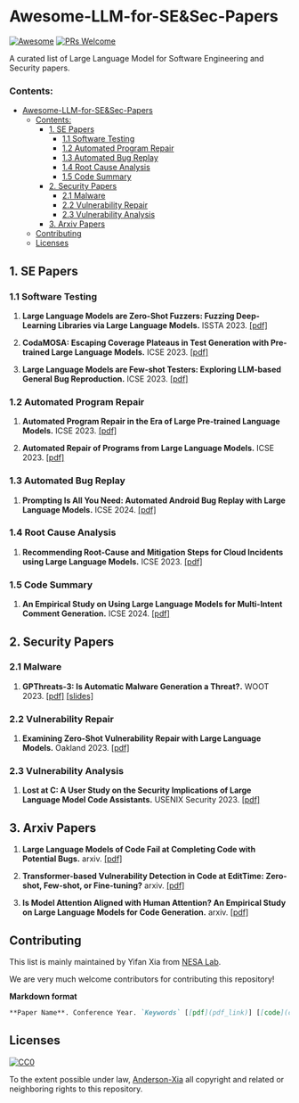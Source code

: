 # Awesome-LLM-for-SE&Sec-Papers

[![Awesome](https://awesome.re/badge.svg)](https://awesome.re)
[![PRs Welcome](https://img.shields.io/badge/PRs-welcome-brightgreen.svg?style=flat-square)](http://makeapullrequest.com)

A curated list of Large Language Model for Software Engineering and Security papers.

### Contents:

- [Awesome-LLM-for-SE&Sec-Papers](#awesome-llm-for-se&sec-papers)
  - [Contents:](#contents)
     - [1. SE Papers](#1-se-papers)
          - [1.1 Software Testing](#1.1-software-testing)
          - [1.2 Automated Program Repair](#1.2-automated-program-repair)
          - [1.3 Automated Bug Replay](#1.3-automated-bug-replay)
          - [1.4 Root Cause Analysis](#1.4-root-cause-analysis)
          - [1.5 Code Summary](#1.5-code-summary)
     - [2. Security Papers](#2-security-papers)
          - [2.1 Malware](#2.1-malware)
          - [2.2 Vulnerability Repair](#2.2-vulnerability-repair)
          - [2.3 Vulnerability Analysis](#2.3-vulnerability-analysis)
     - [3. Arxiv Papers](#3-arxiv-papers)
  - [Contributing](#contributing)
  - [Licenses](#licenses)

## 1. SE Papers

### 1.1 Software Testing
1. **Large Language Models are Zero-Shot Fuzzers: Fuzzing Deep-Learning Libraries via Large Language Models.** ISSTA 2023. [[pdf]](https://arxiv.org/abs/2212.14834)

2. **CodaMOSA: Escaping Coverage Plateaus in Test Generation with Pre-trained Large Language Models.** ICSE 2023. [[pdf]](https://www.carolemieux.com/codamosa_icse23.pdf)

3. **Large Language Models are Few-shot Testers: Exploring LLM-based General Bug Reproduction.** ICSE 2023. [[pdf]](https://arxiv.org/abs/2209.11515)

### 1.2 Automated Program Repair

1. **Automated Program Repair in the Era of Large Pre-trained Language Models.** ICSE 2023. [[pdf]](https://arxiv.org/abs/2210.14179)

2. **Automated Repair of Programs from Large Language Models.** ICSE 2023. [[pdf]](https://arxiv.org/abs/2205.10583)

### 1.3 Automated Bug Replay

1. **Prompting Is All You Need: Automated Android Bug Replay with Large Language Models.** ICSE 2024. [[pdf]](https://arxiv.org/abs/2306.01987)

### 1.4 Root Cause Analysis
1. **Recommending Root-Cause and Mitigation Steps for Cloud Incidents using Large Language Models.** ICSE 2023. [[pdf]](https://arxiv.org/abs/2301.03797)

### 1.5 Code Summary
1. **An Empirical Study on Using Large Language Models for Multi-Intent Comment Generation.** ICSE 2024. [[pdf]](http://arxiv.org/abs/2304.11384)



## 2. Security Papers

### 2.1 Malware
1. **GPThreats-3: Is Automatic Malware Generation a Threat?.** WOOT 2023. [[pdf]](https://wootconference.org/papers/woot23-paper8.pdf) [[slides]](https://wootconference.org/slides/8-GPThreats-3_Is_Automatic_Malware_Generation_a_Threat.pdf) 

### 2.2 Vulnerability Repair

1. **Examining Zero-Shot Vulnerability Repair with Large Language Models.** Oakland 2023. [[pdf]](https://arxiv.org/abs/2112.02125)

### 2.3 Vulnerability Analysis
1. **Lost at C: A User Study on the Security Implications of Large Language Model Code Assistants.** USENIX Security 2023. [[pdf]](https://www.usenix.org/system/files/sec23fall-prepub-353-sandoval.pdf)
   
## 3. Arxiv Papers

1. **Large Language Models of Code Fail at Completing Code with Potential Bugs.** arxiv. [[pdf]](https://arxiv.org/pdf/2306.03438.pdf) 

2. **Transformer-based Vulnerability Detection in Code at EditTime: Zero-shot, Few-shot, or Fine-tuning?** arxiv. [[pdf]](https://arxiv.org/pdf/2306.01754.pdf) 

3. **Is Model Attention Aligned with Human Attention? An Empirical Study on Large Language Models for Code Generation.** arxiv. [[pdf]](https://arxiv.org/pdf/2306.01220.pdf) 

## Contributing

This list is mainly maintained by Yifan Xia from [NESA Lab](https://nesa.zju.edu.cn/index.html).

We are very much welcome contributors for contributing this repository!

**Markdown format**
```markdown
**Paper Name**. Conference Year. `Keywords` [[pdf](pdf_link)] [[code](code_link)]
```

## Licenses

[![CC0](http://i.creativecommons.org/p/zero/1.0/88x31.png)](http://creativecommons.org/publicdomain/zero/1.0/)

To the extent possible under law, [Anderson-Xia](https://github.com/Anderson-Xia) all copyright and related or neighboring rights to this repository.
